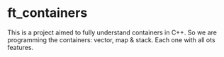 # ft_containers

This is a project aimed to fully understand containers in C++. So we are programming the containers: vector, map & stack. Each one with all ots features.

